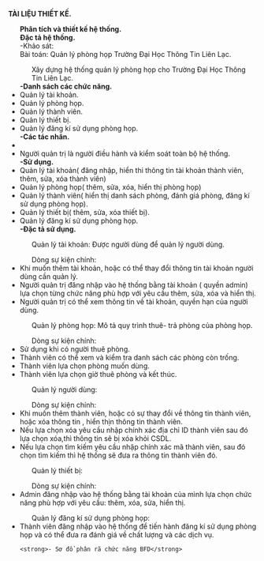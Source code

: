 ﻿**TÀI LIỆU THIẾT KẾ.**
<ul><strong>Phân tích và thiết kế hệ thống.</strong><br>
<strong>Đặc tả hệ thống.</strong><br>
	-Khảo sát:<br>
		Bài toán: Quản lý phòng họp Trường Đại Học Thông Tin Liên Lạc.<br>
		<ul>Xây dựng hệ thống quản lý phòng họp cho Trường Đại Học Thông Tin Liên Lạc.</ul>
	<strong>-Danh sách các chức năng.</strong>
		<li>Quản lý tài khoản.</li>
		<li>Quản lý phòng họp.</li>
		<li>Quản lý thành viên.</li>
		<li>Quản lý thiết bị.</li>
		<li>Quản lý đăng kí sử dụng phòng họp.</li>
	<strong>-Các tác nhân.</strong>
		<li><liNgười dùng: thầy cô trong trường có nhu cầu đăng kí sử dụng phòng họp.</li>
		<li>Người quản trị là người điều hành và kiểm soát toàn bộ hệ thống.</li>
	<strong>-Sử dụng.</strong>
		<li>Quản lý tài khoản( đăng nhập, hiển thi thông tin tài khoản thành viên, thêm, sửa, xóa thành viên)</li>
		<li>Quản lý phòng họp( thêm, sửa, xóa, hiển thị phòng họp)</li>
		<li>Quản lý thành viên( hiển thị danh sách phòng, đánh giá phòng, đăng kí sử dụng phòng họp).</li>
		<li>Quản lý thiết bị( thêm, sửa, xóa thiết bị).</li>
		<li>Quản lý đăng kí sử dụng phòng họp.</li>
	<strong>-Đặc tả sử dụng.</strong>
		<ul>Quản lý tài khoản: Được người dùng để quản lý người dùng.</ul>
		<ul>Dòng sự kiện chính:</ul>
		<li>Khi muốn thêm tài khoản, hoặc có thể thay đổi thông tin tài khoản người dùng cần quản lý.</li>
		<li>Người quản trị đăng nhập vào hệ thống bằng tài khoản ( quyền admin) lựa chọn từng chức năng phù hợp với yêu cầu thêm, sửa, xóa và hiển thị.</li>
		<li>Người quản trị có thể xem thông tin về tài khoản, quyền hạn của người dùng.</li>
		<ul>Quản lý phòng họp: Mô tả quy trình thuê- trả phòng của phòng họp.</ul>
		<ul>Dòng sự kiện chính:</ul>
		<li>Sử dụng khi có người thuê phòng.</li>
		<li>Thành viên có thể xem và kiểm tra danh sách các phòng còn trống.</li>
		<li>Thành viên lựa chọn phòng muốn dùng.</li>
		<li>Thành viên lựa chọn giờ thuê phòng và kết thúc.</li>
		<ul>Quản lý người dùng:</ul>
		<ul>Dòng sự kiện chính:</ul>
		<li>Khi muốn thêm thành viên, hoặc có sự thay đổi về thông tin thành viên, hoặc xóa thông tin , hiển thịn thông tin thành viên.</li>
		<li>Nếu lựa chọn xóa yêu cầu nhập chính xác địa chỉ ID thành viên sau đó lựa chọn xóa,thì thông tin sẽ bị xóa khỏi CSDL.</li>
		<li>Nếu lựa chọn tìm kiếm yêu cầu nhập chính xác mã thành viên, sau đó chọn tìm kiếm thì hệ thống sẽ đưa ra thông tin thành viên đó.</li>
		<ul>Quản lý thiết bị:</ul>
		<ul>Dòng sự kiện chính:</ul>
		<li>Admin đăng nhập vào hệ thống bằng tài khoản của mình lựa chọn chức năng phù hợp với yêu cầu: thêm, xóa, sửa, hiển thị.</li>
		<ul>Quản lý đăng kí sử dụng phòng họp:</ul>
		<li>Thành viên đăng nhập vào hệ thống để tiến hành đăng kí sử dụng phòng họp và có thể đưa ra đánh giá về chất lượng và các dịch vụ.</li>

		
	<strong>- Sơ đồ phân rã chức năng BFD</strong>
			





</ul>

